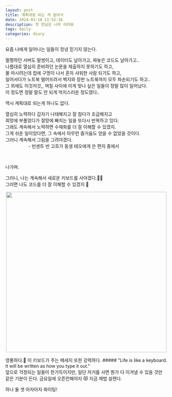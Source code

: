 ```yaml
---
layout: post
title: 계획대로 되는 게 없어서
date: 2024-03-10 11:52:16
description: 첫 만남은 너무 어려워
tags: daily
categories: diary
---
```


요즘 나에게 일어나는 일들이 정녕 믿기지 않는다.  
 
멀쩡하던 서버도 말썽이고, 데이터도 날아가고, 짜놓은 코드도 날아가고..    
나름대로 열심히 준비하던 논문을 제출하지 못하기도 하고,  
물 마시려는데 컵에 구멍이 나서 혼자 샤워한 사람 되기도 하고,   
일어서다가 노트북 떨어뜨려서 벽지와 장판 노트북까지 모두 파손되기도 하고..  
그 외에도 이것저것,, 며칠 사이에 이게 맞나 싶은 일들이 정말 많이 일어났다.  
이 정도면 정말 말도 안 되게 억지스러운 정도였다..   

역시 계획대로 되는게 하나도 없다.  

열심히 노력하다 갑자기 나태해지고 잘 참다가 조급해지고   
희망에 부풀었다가 절망에 빠지는 일을 또다시 반복하고 있다.  
그래도 계속해서 노력하면 수채화를 더 잘 이해할 수 있겠지.   
그게 쉬운 일이었다면, 그 속에서 아무런 즐거움도 얻을 수 없었을 것이다.  
그러니 계속해서 그림을 그려야겠다.  
 &emsp; &emsp; &emsp; &emsp; - 빈센트 반 고흐가 동생 테오에게 쓴 편지 중에서 

<br />  

나가며.  

그러니, 나는 계속해서 새로운 키보드를 사야겠다.👩‍💻  
그러면 나도 코드를 더 잘 이해할 수 있겠지 🤣  
<p align="center">
 <img src = "../../../assets/img/IMG_7992.JPG" height="500x" width="500px">
</p>
영롱하다.🥺 이 키보드가 주는 메세지 또한 강력하다.  
##### "Life is like a keyboard. It will be written as how you type it out."  
<br /> 
앞으로 걱정되는 일들이 한가득이지만, 일단 저거를 사면 뭔가 다 이겨낼 수 있을 것만 같은 기분이 든다.  
금요일에 오픈런해야지 😻 지금 제법 설렌다.  

하나 둘 셋 아자아자 화이팅!
